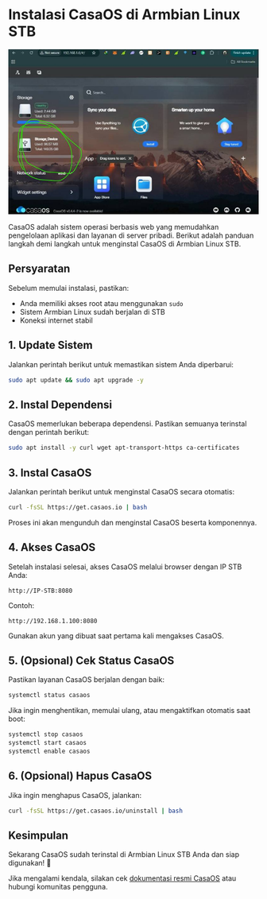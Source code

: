 # Instalasi CasaOS di Armbian Linux STB

![CasaOS](https://raw.githubusercontent.com/haniefautophile-official/casaos/main/ss/475794704_2327825944243261_9181982750804430447_n.jpg)


CasaOS adalah sistem operasi berbasis web yang memudahkan pengelolaan aplikasi dan layanan di server pribadi. Berikut adalah panduan langkah demi langkah untuk menginstal CasaOS di Armbian Linux STB.

## Persyaratan
Sebelum memulai instalasi, pastikan:
- Anda memiliki akses root atau menggunakan `sudo`
- Sistem Armbian Linux sudah berjalan di STB
- Koneksi internet stabil

## 1. Update Sistem
Jalankan perintah berikut untuk memastikan sistem Anda diperbarui:

```bash
sudo apt update && sudo apt upgrade -y
```

## 2. Instal Dependensi
CasaOS memerlukan beberapa dependensi. Pastikan semuanya terinstal dengan perintah berikut:

```bash
sudo apt install -y curl wget apt-transport-https ca-certificates
```

## 3. Instal CasaOS
Jalankan perintah berikut untuk menginstal CasaOS secara otomatis:

```bash
curl -fsSL https://get.casaos.io | bash
```

Proses ini akan mengunduh dan menginstal CasaOS beserta komponennya.

## 4. Akses CasaOS
Setelah instalasi selesai, akses CasaOS melalui browser dengan IP STB Anda:

```
http://IP-STB:8080
```

Contoh:

```
http://192.168.1.100:8080
```

Gunakan akun yang dibuat saat pertama kali mengakses CasaOS.

## 5. (Opsional) Cek Status CasaOS
Pastikan layanan CasaOS berjalan dengan baik:

```bash
systemctl status casaos
```

Jika ingin menghentikan, memulai ulang, atau mengaktifkan otomatis saat boot:

```bash
systemctl stop casaos
systemctl start casaos
systemctl enable casaos
```

## 6. (Opsional) Hapus CasaOS
Jika ingin menghapus CasaOS, jalankan:

```bash
curl -fsSL https://get.casaos.io/uninstall | bash
```

## Kesimpulan
Sekarang CasaOS sudah terinstal di Armbian Linux STB Anda dan siap digunakan! 🚀

Jika mengalami kendala, silakan cek [dokumentasi resmi CasaOS](https://github.com/IceWhaleTech/CasaOS) atau hubungi komunitas pengguna.

